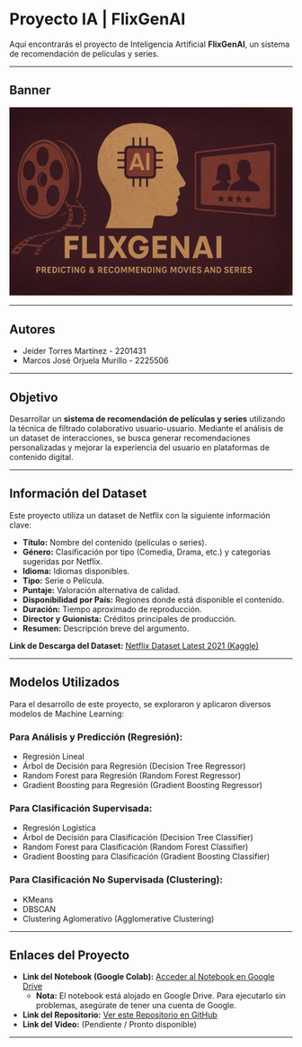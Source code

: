 # Proyecto IA | FlixGenAI

Aquí encontrarás el proyecto de Inteligencia Artificial **FlixGenAI**, un sistema de recomendación de películas y series.

-------------------------------------------------------------------------------------------------------------------------------------------------------------------------------------------------------------------------------

## Banner
![Banner del Proyecto FlixGenAI](https://raw.githubusercontent.com/Jeymar06/ProyectoIA/refs/heads/main/Banner.png)

-------------------------------------------------------------------------------------------------------------------------------------------------------------------------------------------------------------------------------

## Autores

* Jeider Torres Martínez - 2201431
* Marcos José Orjuela Murillo - 2225506

-------------------------------------------------------------------------------------------------------------------------------------------------------------------------------------------------------------------------------

## Objetivo

Desarrollar un **sistema de recomendación de películas y series** utilizando la técnica de filtrado colaborativo usuario-usuario. Mediante el análisis de un dataset de interacciones, se busca generar recomendaciones personalizadas y mejorar la experiencia del usuario en plataformas de contenido digital.

-------------------------------------------------------------------------------------------------------------------------------------------------------------------------------------------------------------------------------

## Información del Dataset

Este proyecto utiliza un dataset de Netflix con la siguiente información clave:

* **Título:** Nombre del contenido (películas o series).
* **Género:** Clasificación por tipo (Comedia, Drama, etc.) y categorías sugeridas por Netflix.
* **Idioma:** Idiomas disponibles.
* **Tipo:** Serie o Película.
* **Puntaje:** Valoración alternativa de calidad.
* **Disponibilidad por País:** Regiones donde está disponible el contenido.
* **Duración:** Tiempo aproximado de reproducción.
* **Director y Guionista:** Créditos principales de producción.
* **Resumen:** Descripción breve del argumento.

**Link de Descarga del Dataset:** [Netflix Dataset Latest 2021 (Kaggle)](https://www.kaggle.com/datasets/syedmubarak/netflix-dataset-latest-2021/data)

-------------------------------------------------------------------------------------------------------------------------------------------------------------------------------------------------------------------------------

## Modelos Utilizados

Para el desarrollo de este proyecto, se exploraron y aplicaron diversos modelos de Machine Learning:

### Para Análisis y Predicción (Regresión):
* Regresión Lineal
* Árbol de Decisión para Regresión (Decision Tree Regressor)
* Random Forest para Regresión (Random Forest Regressor)
* Gradient Boosting para Regresión (Gradient Boosting Regressor)

### Para Clasificación Supervisada:
* Regresión Logística
* Árbol de Decisión para Clasificación (Decision Tree Classifier)
* Random Forest para Clasificación (Random Forest Classifier)
* Gradient Boosting para Clasificación (Gradient Boosting Classifier)

### Para Clasificación No Supervisada (Clustering):
* KMeans
* DBSCAN
* Clustering Aglomerativo (Agglomerative Clustering)

-------------------------------------------------------------------------------------------------------------------------------------------------------------------------------------------------------------------------------

## Enlaces del Proyecto

* **Link del Notebook (Google Colab):** [Acceder al Notebook en Google Drive](https://drive.google.com/file/d/1AwH846kHmkpUxN0urkqJzPHQdb3iaFfh/view?usp=sharing)
    * **Nota:** El notebook está alojado en Google Drive. Para ejecutarlo sin problemas, asegúrate de tener una cuenta de Google.
* **Link del Repositorio:** [Ver este Repositorio en GitHub](https://github.com/Jeymar06/ProyectoIA)
* **Link del Video:** (Pendiente / Pronto disponible)

-------------------------------------------------------------------------------------------------------------------------------------------------------------------------------------------------------------------------------
